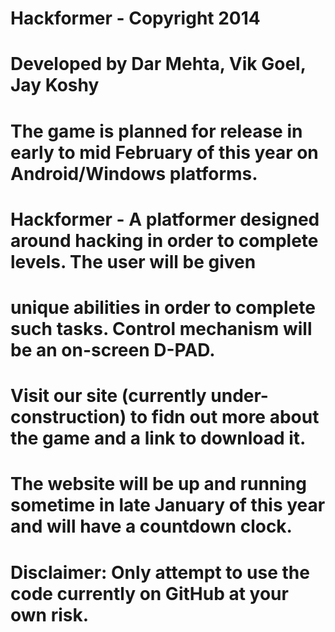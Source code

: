 # Hackformer - Copyright 2014
# Developed by Dar Mehta, Vik Goel, Jay Koshy

# The game is planned for release in early to mid February of this year on Android/Windows platforms.
# Hackformer - A platformer designed around hacking in order to complete levels. The user will be given
# unique abilities in order to complete such tasks. Control mechanism will be an on-screen D-PAD. 

# Visit our site (currently under-construction) to fidn out more about the game and a link to download it.
# The website will be up and running sometime in late January of this year and will have a countdown clock.

# Disclaimer: Only attempt to use the code currently on GitHub at your own risk.